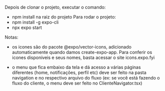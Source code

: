 Depois de clonar o projeto, executar o comando:
- npm install na raiz do projeto
Para rodar o projeto:
- npm install -g expo-cli
- npx expo start

Notas: 

- os icones são do pacote @expo/vector-icons, adicionado automaticamente quando damos create-expo-app. Para conferir os icones disponíveis e seus nomes, basta acessar o site icons.expo.fyi

- o menu que fica embaixo da tela e dá acesso a várias páginas diferentes (home, notificações, perfil etc) deve ser feito na pasta navigation e no respectivo arquivo do fluxo (ex: se você está fazendo o fluxo do cliente, o menu deve ser feito no ClienteNavigator.tsx)